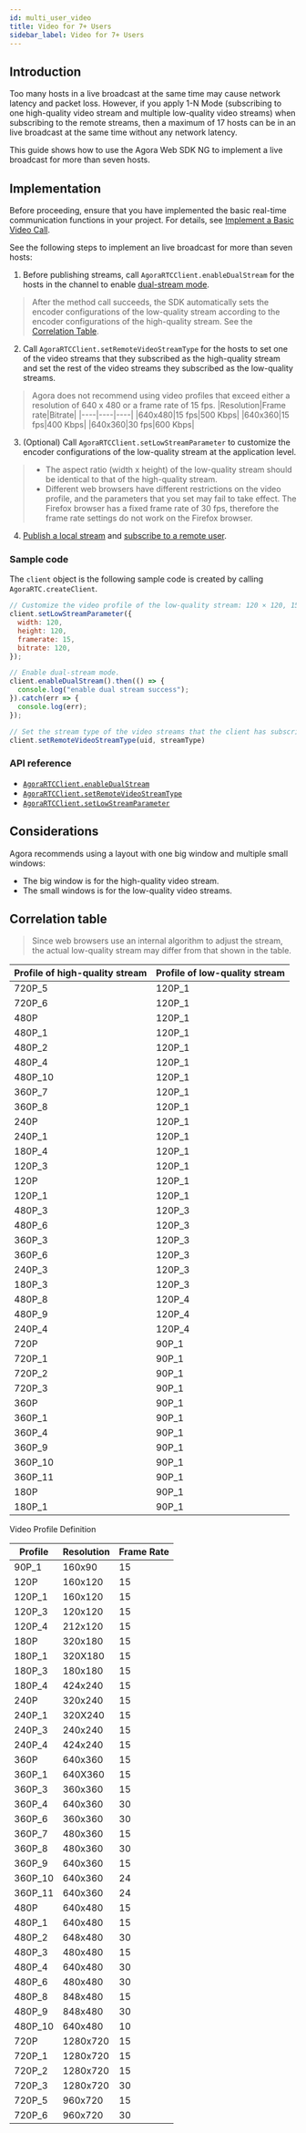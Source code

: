```yaml
---
id: multi_user_video
title: Video for 7+ Users
sidebar_label: Video for 7+ Users
---
```


## Introduction
Too many hosts in a live broadcast at the same time may cause network latency and packet loss. However, if you apply 1-N Mode (subscribing to one high-quality video stream and multiple low-quality video streams) when subscribing to the remote streams, then a maximum of 17 hosts can be in an live broadcast at the same time without any network latency.

This guide shows how to use the Agora Web SDK NG to implement a live broadcast for more than seven hosts.

## Implementation

Before proceeding, ensure that you have implemented the basic real-time communication functions in your project. For details, see [Implement a Basic Video Call](basic_call.md).

See the following steps to implement an live broadcast for more than seven hosts:
1. Before publishing streams, call `AgoraRTCClient.enableDualStream` for the hosts in the channel to enable [dual-stream mode](https://docs.agora.io/en/Agora%20Platform/terms?platform=All%20Platforms#dual-stream).
> After the method call succeeds, the SDK automatically sets the encoder configurations of the low-quality stream according to the encoder configurations of the high-quality stream. See the [Correlation Table](#correlation-table).

2. Call `AgoraRTCClient.setRemoteVideoStreamType` for the hosts to set one of the video streams that they subscribed as the high-quality stream and set the rest of the video streams they subscribed as the low-quality streams.

> Agora does not recommend using video profiles that exceed either a resolution of 640 x 480 or a frame rate of 15 fps.
> |Resolution|Frame rate|Bitrate|
> |----|----|----|
> |640x480|15 fps|500 Kbps|
> |640x360|15 fps|400 Kbps|
> |640x360|30 fps|600 Kbps|

3. (Optional) Call `AgoraRTCClient.setLowStreamParameter` to customize the encoder configurations of the low-quality stream at the application level.
> - The aspect ratio (width x height) of the low-quality stream should be identical to that of the high-quality stream.
> - Different web browsers have different restrictions on the video profile, and the parameters that you set may fail to take effect. The Firefox browser has a fixed frame rate of 30 fps, therefore the frame rate settings do not work on the Firefox browser.

4. [Publish a local stream](basic_call.md#create-and-publish-the-local-tracks) and [subscribe to a remote user](basic_call.md#subscribe-to-a-remote-user).

### Sample code

The `client` object is the following sample code is created by calling `AgoraRTC.createClient`.

```js
// Customize the video profile of the low-quality stream: 120 × 120, 15 fps, 120 Kbps.
client.setLowStreamParameter({
  width: 120,
  height: 120,
  framerate: 15,
  bitrate: 120,
});

// Enable dual-stream mode.
client.enableDualStream().then(() => {
  console.log("enable dual stream success");
}).catch(err => {
  console.log(err);
});

// Set the stream type of the video streams that the client has subscribed to.
client.setRemoteVideoStreamType(uid, streamType)
```

### API reference
- [`AgoraRTCClient.enableDualStream`](/api/en/interfaces/iagorartcclient.html#enabledualstream)
- [`AgoraRTCClient.setRemoteVideoStreamType`](/api/en/interfaces/iagorartcclient.html#setremotevideostreamtype)
- [`AgoraRTCClient.setLowStreamParameter`](/api/en/interfaces/iagorartcclient.html#setlowstreamparameter)

## Considerations
Agora recommends using a layout with one big window and multiple small windows:
- The big window is for the high-quality video stream.
- The small windows is for the low-quality video streams.

## Correlation table

> Since web browsers use an internal algorithm to adjust the stream, the actual low-quality stream may differ from that shown in the table.

| **Profile of high-quality stream** | **Profile of low-quality stream** |
| ------------ | ---------------- |
| 720P_5       | 120P_1           |
| 720P_6       | 120P_1           |
| 480P         | 120P_1           |
| 480P_1       | 120P_1           |
| 480P_2       | 120P_1           |
| 480P_4       | 120P_1           |
| 480P_10      | 120P_1           |
| 360P_7       | 120P_1           |
| 360P_8       | 120P_1           |
| 240P         | 120P_1           |
| 240P_1       | 120P_1           |
| 180P_4       | 120P_1           |
| 120P_3       | 120P_1           |
| 120P         | 120P_1           |
| 120P_1       | 120P_1           |
| 480P_3       | 120P_3           |
| 480P_6       | 120P_3           |
| 360P_3       | 120P_3           |
| 360P_6       | 120P_3           |
| 240P_3       | 120P_3           |
| 180P_3       | 120P_3           |
| 480P_8       | 120P_4           |
| 480P_9       | 120P_4           |
| 240P_4       | 120P_4           |
| 720P         | 90P_1            |
| 720P_1       | 90P_1            |
| 720P_2       | 90P_1            |
| 720P_3       | 90P_1            |
| 360P         | 90P_1            |
| 360P_1       | 90P_1            |
| 360P_4       | 90P_1            |
| 360P_9       | 90P_1            |
| 360P_10      | 90P_1            |
| 360P_11      | 90P_1            |
| 180P         | 90P_1            |
| 180P_1       | 90P_1            |

Video Profile Definition

| **Profile** | **Resolution** | **Frame Rate** |
| -------- | -------------- | ------------ |
| 90P_1    | 160x90         | 15           |
| 120P     | 160x120        | 15           |
| 120P_1   | 160x120        | 15           |
| 120P_3   | 120x120        | 15           |
| 120P_4   | 212x120        | 15           |
| 180P     | 320x180        | 15           |
| 180P_1   | 320X180        | 15           |
| 180P_3   | 180x180        | 15           |
| 180P_4   | 424x240        | 15           |
| 240P     | 320x240        | 15           |
| 240P_1   | 320X240        | 15           |
| 240P_3   | 240x240        | 15           |
| 240P_4   | 424x240        | 15           |
| 360P     | 640x360        | 15           |
| 360P_1   | 640X360        | 15           |
| 360P_3   | 360x360        | 15           |
| 360P_4   | 640x360        | 30           |
| 360P_6   | 360x360        | 30           |
| 360P_7   | 480x360        | 15           |
| 360P_8   | 480x360        | 30           |
| 360P_9   | 640x360        | 15           |
| 360P_10  | 640x360        | 24           |
| 360P_11  | 640x360        | 24           |
| 480P     | 640x480        | 15           |
| 480P_1   | 640x480        | 15           |
| 480P_2   | 648x480        | 30           |
| 480P_3   | 480x480        | 15           |
| 480P_4   | 640x480        | 30           |
| 480P_6   | 480x480        | 30           |
| 480P_8   | 848x480        | 15           |
| 480P_9   | 848x480        | 30           |
| 480P_10  | 640x480        | 10           |
| 720P     | 1280x720       | 15           |
| 720P_1   | 1280x720       | 15           |
| 720P_2   | 1280x720       | 15           |
| 720P_3   | 1280x720       | 30           |
| 720P_5   | 960x720        | 15           |
| 720P_6   | 960x720        | 30           |